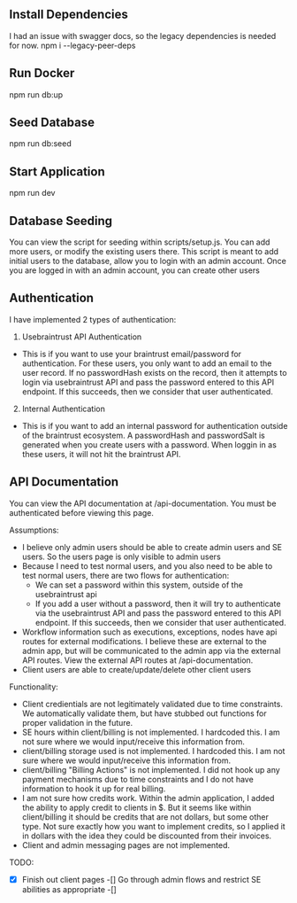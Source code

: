 ## Install Dependencies
I had an issue with swagger docs, so the legacy dependencies is needed for now.
npm i --legacy-peer-deps

## Run Docker
npm run db:up

## Seed Database
npm run db:seed

## Start Application
npm run dev

## Database Seeding
You can view the script for seeding within scripts/setup.js. You can add more users, or modify the existing users there. This script is meant to add initial users to the database, allow you to login with an admin account. Once you are logged in with an admin account, you can create other users

## Authentication
I have implemented 2 types of authentication:
1. Usebraintrust API Authentication
  - This is if you want to use your braintrust email/password for authentication.
    For these users, you only want to add an email to the user record. If no passwordHash exists on the record, then it attempts to login via usebraintrust API and pass the password entered to this API endpoint. If this succeeds, then we consider that user authenticated.
2. Internal Authentication
  - This is if you want to add an internal password for authentication outside of the braintrust ecosystem. A passwordHash and passwordSalt is generated when you create users with a password. When loggin in as these users, it will not hit the braintrust API.

## API Documentation
You can view the API documentation at /api-documentation. You must be authenticated before viewing this page.






Assumptions:
- I believe only admin users should be able to create admin users and SE users. So the users page is only visible to admin users
- Because I need to test normal users, and you also need to be able to test normal users, there are two flows for authentication:
  - We can set a password within this system, outside of the usebraintrust api
  - If you add a user without a password, then it will try to authenticate via the usebraintrust API and pass the password entered to this API endpoint. If this succeeds, then we consider that user authenticated.
- Workflow information such as executions, exceptions, nodes have api routes for external modifications. I believe these are external to the admin app, but will be communicated to the admin app via the external API routes. View the external API routes at /api-documentation.
- Client users are able to create/update/delete other client users



Functionality:
- Client credientials are not legitimately validated due to time constraints. We automatically validate them, but have stubbed out functions for proper validation in the future.
- SE hours within client/billing is not implemented. I hardcoded this. I am not sure where we would input/receive this information from.
- client/billing storage used is not implemented. I hardcoded this. I am not sure where we would input/receive this information from.
- client/billing "Billing Actions" is not implemented. I did not hook up any payment mechanisms due to time constraints and I do not have information to hook it up for real billing.
- I am not sure how credits work. Within the admin application, I added the ability to apply credit to clients in $. But it seems like within client/billing it should be credits that are not dollars, but some other type. Not sure exactly how you want to implement credits, so I applied it in dollars with the idea they could be discounted from their invoices.
- Client and admin messaging pages are not implemented.



TODO:
-[X] Finish out client pages
-[] Go through admin flows and restrict SE abilities as appropriate
-[]